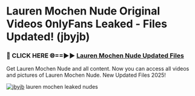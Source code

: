 # Lauren Mochen Nude Original Videos 0nlyFans Leaked - Files Updated! (jbyjb)

<h3>🔴 CLICK HERE 🌐==►► <a href="https://tinyurl.com/4mcuefdz" rel="nofollow">Lauren Mochen Nude Updated Files</a></h3>

Get Lauren Mochen Nude and all content. Now you can access all videos and pictures of Lauren Mochen Nude. New Updated Files 2025!

[![jbyjb](https://i.imgur.com/StAQSOY.gif)](https://tinyurl.com/4mcuefdz)
lauren mochen leaked nudes